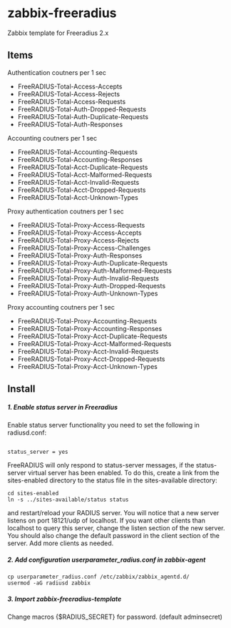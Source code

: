 # zabbix-freeradius

Zabbix template for Freeradius 2.x

## Items

Authentication coutners per 1 sec

* FreeRADIUS-Total-Access-Accepts
* FreeRADIUS-Total-Access-Rejects
* FreeRADIUS-Total-Access-Requests
* FreeRADIUS-Total-Auth-Dropped-Requests
* FreeRADIUS-Total-Auth-Duplicate-Requests
* FreeRADIUS-Total-Auth-Responses

Accounting coutners per 1 sec

* FreeRADIUS-Total-Accounting-Requests 
* FreeRADIUS-Total-Accounting-Responses 
* FreeRADIUS-Total-Acct-Duplicate-Requests 
* FreeRADIUS-Total-Acct-Malformed-Requests 
* FreeRADIUS-Total-Acct-Invalid-Requests
* FreeRADIUS-Total-Acct-Dropped-Requests
* FreeRADIUS-Total-Acct-Unknown-Types

Proxy authentication coutners per 1 sec

* FreeRADIUS-Total-Proxy-Access-Requests
* FreeRADIUS-Total-Proxy-Access-Accepts
* FreeRADIUS-Total-Proxy-Access-Rejects
* FreeRADIUS-Total-Proxy-Access-Challenges
* FreeRADIUS-Total-Proxy-Auth-Responses
* FreeRADIUS-Total-Proxy-Auth-Duplicate-Requests
* FreeRADIUS-Total-Proxy-Auth-Malformed-Requests
* FreeRADIUS-Total-Proxy-Auth-Invalid-Requests
* FreeRADIUS-Total-Proxy-Auth-Dropped-Requests
* FreeRADIUS-Total-Proxy-Auth-Unknown-Types

Proxy accounting coutners per 1 sec

* FreeRADIUS-Total-Proxy-Accounting-Requests
* FreeRADIUS-Total-Proxy-Accounting-Responses
* FreeRADIUS-Total-Proxy-Acct-Duplicate-Requests
* FreeRADIUS-Total-Proxy-Acct-Malformed-Requests
* FreeRADIUS-Total-Proxy-Acct-Invalid-Requests
* FreeRADIUS-Total-Proxy-Acct-Dropped-Requests
* FreeRADIUS-Total-Proxy-Acct-Unknown-Types

## Install

##### 1. Enable status server in Freeradius

Enable status server functionality you need to set the following in radiusd.conf:

<code>
status_server = yes
</code>

FreeRADIUS will only respond to status-server messages, if the status-server virtual server has been enabled. To do this, create a link from the sites-enabled directory to the status file in the sites-available directory:

```
cd sites-enabled
ln -s ../sites-available/status status
```

and restart/reload your RADIUS server. You will notice that a new server listens on port 18121/udp of localhost. If you want other clients than localhost to query this server, change the listen section of the new server. You should also change the default password in the client section of the server. Add more clients as needed.

##### 2. Add configuration userparameter_radius.conf in zabbix-agent

```
cp userparameter_radius.conf /etc/zabbix/zabbix_agentd.d/
usermod -aG radiusd zabbix
```

##### 3. Import zabbix-freeradius-template
Change macros {$RADIUS_SECRET} for password. (default adminsecret)
